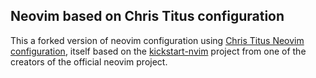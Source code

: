 ## Neovim based on Chris Titus configuration

This a forked version of neovim configuration using [Chris Titus Neovim configuration](https://github.com/ChrisTitusTech/neovim), itself based on the [kickstart-nvim](https://github.com/nvim-lua/kickstart.nvim) project from one of the creators of the official neovim project. 
